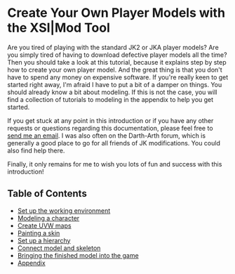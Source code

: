# Create Your Own Player Models with the XSI|Mod Tool

Are you tired of playing with the standard JK2 or JKA player models? Are you simply tired of having to download defective player models all the time? Then you should take a look at this tutorial, because it explains step by step how to create your own player model. And the great thing is that you don't have to spend any money on expensive software. If you're really keen to get started right away, I'm afraid I have to put a bit of a damper on things. You should already know a bit about modeling. If this is not the case, you will find a collection of tutorials to modeling in the appendix to help you get started.

If you get stuck at any point in this introduction or if you have any other requests or questions regarding this documentation, please feel free to [send me an email](mailto:felix.patschkowski@gmail.com). I was also often on the Darth-Arth forum, which is generally a good place to go for all friends of JK modifications. You could also find help there.

Finally, it only remains for me to wish you lots of fun and success with this introduction!

## Table of Contents

- [Set up the working environment](work-environment-setup.md)
- [Modeling a character](character-modeling.md)
- [Create UVW maps](create-uvw-maps.md)
- [Painting a skin](painting-a-skin.md)
- [Set up a hierarchy]()
- [Connect model and skeleton]()
- [Bringing the finished model into the game]()
- [Appendix]()